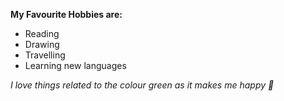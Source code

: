 **My Favourite Hobbies are:**
* Reading
* Drawing
* Travelling
* Learning new languages

*I love things related to the colour green as it makes me happy 💚*
